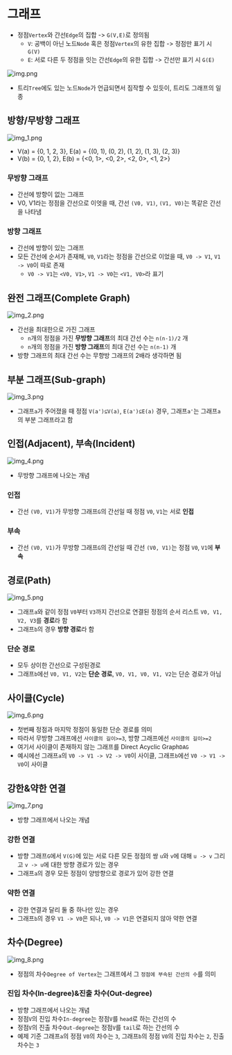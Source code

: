 # 그래프

- 정점`Vertex`와 간선`Edge`의 집합 -> `G(V,E)`로 정의됨
  - `V`: 공백이 아닌 노드`Node` 혹은 정점`Vertex`의 유한 집합 -> 정점만 표기 시 `G(V)`
  - `E`: 서로 다른 두 정점을 잇는 간선`Edge`의 유한 집합 -> 간선만 표기 시 `G(E)`
  
![img.png](img.png)

- 트리`Tree`에도 있는 노드`Node`가 언급되면서 짐작할 수 있듯이, 트리도 그래프의 일종

## 방향/무방향 그래프
![img_1.png](img_1.png)
- V(a) = {0, 1, 2, 3}, E(a) = {(0, 1), (0, 2), (1, 2), (1, 3), (2, 3)}
- V(b) = {0, 1, 2}, E(b) = {<0, 1>, <0, 2>, <2, 0>, <1, 2>}

### 무방향 그래프
- 간선에 방향이 없는 그래프
- V0, V1라는 정점을 간선으로 이엇을 때, 간선 `(V0, V1)`, `(V1, V0)`는 똑같은 간선을 나타냄

### 방향 그래프
- 간선에 방향이 있는 그래프
- 모든 간선에 순서가 존재해, `V0`, `V1`라는 정점을 간선으로 이었을 때, `V0 -> V1`, `V1 -> V0`이 따로 존재
  - `V0 -> V1`는 `<V0, V1>`, `V1 -> V0`는 `<V1, V0>`라 표기

## 완전 그래프(Complete Graph)
![img_2.png](img_2.png)
- 간선을 최대한으로 가진 그래프
  - `n`개의 정점을 가진 **무방향 그래프**의 최대 간선 수는 `n(n-1)/2` 개
  - `n`개의 정점을 가진 **방향 그래프**의 최대 간선 수는 `n(n-1)` 개
- 방향 그래프의 최대 간선 수는 무향방 그래프의 2배라 생각하면 됨

## 부분 그래프(Sub-graph)
![img_3.png](img_3.png)
- 그래프`a`가 주어졌을 때 정점 `V(a')⊆V(a)`, `E(a')⊆E(a)` 경우, 그래프`a'`는 그래프`a`의 부분 그래프라고 함

## 인접(Adjacent), 부속(Incident)
![img_4.png](img_4.png)
- 무방향 그래프에 나오는 개념

### 인접
- 간선 `(V0, V1)`가 무방향 그래프`G`의 간선일 때 정점 `V0`, `V1`는 서로 **인접**

### 부속
- 간선 `(V0, V1)`가 무방향 그래프`G`의 간선일 때 간선 `(V0, V1)`는 정점 `V0`, `V1`에 **부속**

## 경로(Path)
![img_5.png](img_5.png)

- 그래프`a`와 같이 정점 `V0`부터 `V3`까지 간선으로 연결된 정점의 순서 리스트 `V0, V1, V2, V3`를 **경로**라 함
- 그래프`b`의 경우 **방향 경로**라 함

### 단순 경로
- 모두 상이한 간선으로 구성된경로
- 그래프`b`에선 `V0, V1, V2`는 **단순 경로**, `V0, V1, V0, V1, V2`는 단순 경로가 아님

## 사이클(Cycle)
![img_6.png](img_6.png)
- 첫번째 정점과 마지막 정점이 동일한 단순 경로를 의미
- 따라서 무방향 그래프에선 `사이클의 길이>=3`, 방향 그래프에선 `사이클의 길이>=2`
- 여기서 사이클이 존재하지 않는 그래프를 Direct Acyclic Graph`DAG`
- 예시에선 그래프`a`의 `V0 -> V1 -> V2 -> V0`이 사이클, 그래프`b`에선 `V0 -> V1 -> V0`이 사이클

## 강한&약한 연결
![img_7.png](img_7.png)
- 방향 그래프에서 나오는 개념

### 강한 연결
- 방향 그래프`G`에서 `V(G)`에 있는 서로 다른 모든 정점의 쌍 `u`와 `v`에 대해 `u -> v` 그리고 `v -> u`에 대한 방향 경로가 있는 경우
- 그래프`a`의 경우 모든 정점이 양방향으로 경로가 있어 강한 연결

### 약한 연결
- 강한 연결과 달리 둘 중 하나만 있는 경우
- 그래프`b`의 경우 `V1 -> V0`은 되나, `V0 -> V1`은 연결되지 않아 약한 연결

## 차수(Degree)
![img_8.png](img_8.png)
- 정점의 차수`Degree of Vertex`는 그래프에서 그 `정점에 부속된 간선의 수`를 의미

### 진입 차수(In-degree)&진출 차수(Out-degree)
- 방향 그래프에서 나오는 개념
- 정점`V`의 진입 차수`In-degree`는 정점`V`를 `head`로 하는 간선의 수
- 정점`V`의 진출 차수`Out-degree`는 정점`V`를 `tail`로 하는 간선의 수
- 예제 기준 그래프`a`의 정점 `V0`의 차수는 `3`, 그래프`b`의 정점 `V0`의 진입 차수는 `2`, 진출 차수는 `3` 